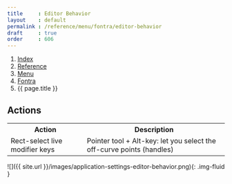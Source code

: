 ```yaml
---
title     : Editor Behavior
layout    : default
permalink : /reference/menu/fontra/editor-behavior
draft     : true
order     : 606
---
```


<nav aria-label="breadcrumb">
  <ol class="breadcrumb small">
    <li class="breadcrumb-item"><a href="{{ site.url }}">Index</a></li>
    <li class="breadcrumb-item"><a href="{{ site.url }}/reference">Reference</a></li>
    <li class="breadcrumb-item"><a href="{{ site.url }}/reference/menu">Menu</a></li>
    <li class="breadcrumb-item"><a href="{{ site.url }}/reference/menu/fontra">Fontra</a></li>
    <li class="breadcrumb-item active" aria-current="page">{{ page.title }}</li>
  </ol>
</nav>

Actions
-------

<table class='table table-hover'>
<tr>
<th width='35%'>Action</th>
<th width='65%'>Description</th>
</tr>
<tr>
<td>Rect-select live modifier keys</td>
<td>Pointer tool + Alt-key: let you select the off-curve points (handles)</td>
</tr>
</table>

![]({{ site.url }}/images/application-settings-editor-behavior.png){: .img-fluid }
